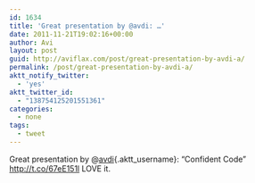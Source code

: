 ```yaml
---
id: 1634
title: 'Great presentation by @avdi: …'
date: 2011-11-21T19:02:16+00:00
author: Avi
layout: post
guid: http://aviflax.com/post/great-presentation-by-avdi-a/
permalink: /post/great-presentation-by-avdi-a/
aktt_notify_twitter:
  - 'yes'
aktt_twitter_id:
  - "138754125201551361"
categories:
  - none
tags:
  - tweet
---
```

Great presentation by @[avdi](http://twitter.com/avdi){.aktt_username}: “Confident Code” <a href="http://t.co/67eE151l" rel="nofollow">http://t.co/67eE151l</a> LOVE it.